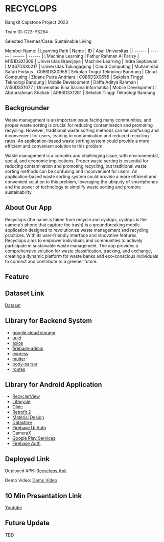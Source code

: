 # RECYCLOPS
Bangkit Capstone Project 2023

Team ID: C23-PS254

Selected Themes/Case: Sustainable Living

Member Name:
| Learning Path | Name | ID | Asal Universitas |
| ------ | ------ | ------ | ------ |
| Machine Learning | Fathur Rahman Al Farizy | M151DSX1309 | Universitas Brawijaya
| Machine Learning | Indra Septiawan | M367DSX0217 | Universitas Tulungagung
| Cloud Computing | Muhammad Safari Firdaus | C086DSX0958 | Sekolah Tinggi Teknologi Bandung
| Cloud Computing | Zidane Putra Andriant | C086DSX0658 | Sekolah Tinggi Teknologi Bandung
| Mobile Development | Daffa Aditya Rahman | A150DSX1077 | Universitas Bina Sarana Informatika
| Mobile Development | Abdurrahman Shahab | A086DSX1261 | Sekolah Tinggi Teknologi Bandung

## Backgrounder
Waste management is an important issue facing many communities, and proper waste sorting is crucial for reducing contamination and promoting recycling. However, traditional waste sorting methods can be confusing and inconvenient for users, leading to contamination and reduced recycling rates. An application-based waste sorting system could provide a more efficient and convenient solution to this problem.

Waste management is a complex and challenging issue, with environmental, social, and economic implications. Proper waste sorting is essential for reducing contamination and promoting recycling, but traditional waste sorting methods can be confusing and inconvenient for users. An application-based waste sorting system could provide a more efficient and convenient solution to this problem, leveraging the ubiquity of smartphones and the power of technology to simplify waste sorting and promote sustainability. 

## About Our App

Recyclops (the name is taken from recycle and cyclops, cyclops is the camera’s phone that capture the trash) is a groundbreaking mobile application designed to revolutionize waste management and recycling practices. With its user-friendly interface and innovative features, Recyclops aims to empower individuals and communities to actively participate in sustainable waste management. The app provides a comprehensive solution for waste classification, tracking, and exchange, creating a dynamic platform for waste banks and eco-conscious individuals to connect and contribute to a greener future.

## Feature

## Dataset Link

[Dataset]

## Library for Backend System
- [google cloud storage]
- [uuid]
- [axios]
- [firebase-admin]
- [express]
- [multer]
- [body-parser]
- [routes]

## Library for Android Application
- [RecyclerView] 
- [Lifecycle] 
- [Glide] 
- [Retrofit 2]  
- [Material Design]
- [Datastore]
- [Firebase Ui Auth]
- [CameraX] 
- [Google Play Services] 
- [Firebase Auth]

## Deployed Link

Deployed APK:
[Recyclops.Apk] 

Demo Video:
[Demo Video]    

## 10 Min Presentation Link

[Youtube]

## Future Update

TBD

[//]: # (These are reference links used in the body of this note and get stripped out when the markdown processor does its job. There is no need to format nicely because it shouldn't be seen. Thanks SO - http://stackoverflow.com/questions/4823468/store-comments-in-markdown-syntax)

   [Recyclops.Apk]: <https://drive.google.com/file/d/1oiVZEyde-X9bimXCD_4AnTcQBMvcFOTN/view?usp=sharing>
   [Demo Video]: <https://drive.google.com/file/d/1lUxnFKxhfeuqe0JGoEiejdkDWzt24pa-/view?usp=sharing>
   [Dataset]: <https://www.kaggle.com/datasets/40801637f6f0746c8ee76e66812da0bc51363e1b707737f05085777528a6859a>
   [Youtube]: <https://youtu.be/VPozlOGYTYc>
   [google cloud storage]: <https://www.npmjs.com/package/@google-cloud/storage>
   [uuid]: <https://www.npmjs.com/package/uuid>
   [axios]: <https://www.npmjs.com/package/axios>
   [firebase-admin]: <https://www.npmjs.com/package/firebase-admin>
   [express]: <https://expressjs.com/>
   [multer]: <https://www.npmjs.com/package/multer>
   [body-parser]: <https://www.npmjs.com/package/body-parser>
   [routes]: <https://expressjs.com/en/guide/routing.html>
   [RecyclerView]: <https://developer.android.com/jetpack/androidx/releases/recyclerview>
   [Lifecycle]: <https://developer.android.com/jetpack/androidx/releases/lifecycle>
   [Glide]: <https://github.com/bumptech/glide>
   [Retrofit 2]:  <https://square.github.io/retrofit/>
   [Material Design]: <https://github.com/material-components/material-components-android>
   [Datastore]: <https://developer.android.com/topic/libraries/architecture/datastore?gclid=CjwKCAiA55mPBhBOEiwANmzoQtX8aFaxx5WFTDOpYVN429tF3U8X3BnZu8ZMfJhRqGtyme_PzaypHhoCQDsQAvD_BwE&gclsrc=aw.ds#datastore-preferences>
   [Firebase Ui Auth]: <https://github.com/firebase/FirebaseUI-Android>
   [CameraX]: <https://developer.android.com/training/camerax?hl=id>
   [Google Play Services]:  <https://developer.android.com/distribute/play-services>
   [Firebase Auth]: <https://firebase.google.com/docs/auth/android/start> 
